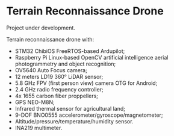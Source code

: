 # Terrain Reconnaissance Drone
Project under development.

Terrain reconnaissance drone with:
* STM32 ChibiOS FreeRTOS-based Ardupilot;
* Raspberry Pi Linux-based OpenCV artificial intelligence aerial photogrammetry and object recognition;
* OV5640 Auto Focus camera;
* 12 meters LD19 360° LiDAR sensor;
* 5.8 GHz FPV (first person view) camera OTG for Android;
* 2.4 GHz radio frequency controller;
* 4x 1655 carbon fiber proppellers;
* GPS NEO-M8N;
* Infrared thermal sensor for agricultural land;
* 9-DOF BNO0555 accelerometer/gyroscope/magnetometer;
* Altitude/pressure/temperature/humidity sensor.
* INA219 multimeter.
